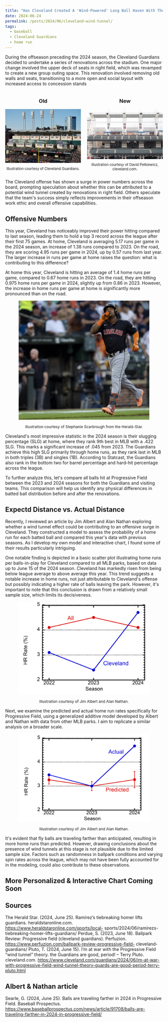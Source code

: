 ```yaml
---
title: "Has Cleveland Created A 'Wind-Powered' Long Ball Haven With Their Recent Stadium Renovations?"
date: 2024-06-24
permalink: /posts/2024/06/cleveland-wind-tunnel/
tags:
  - baseball
  - Cleveland Guardians
  - home run
---
```


During the offseason preceding the 2024 season, the Cleveland Guardians decided to undertake a series of renovations across the stadium. One major change involved the upper deck of seats in right field, which was revamped to create a new group outing space. This renovation involved removing old walls and seats, transitioning to a more open and social layout with increased access to concession stands

<div style="display: flex; justify-content: center;">
  <div style="flex: 1; max-width: 50%; margin-right: 10px;">
    <h3 style="text-align: center;">Old</h3>
    <img src="/images/oldright.png" style="width: 100%; height: auto; display: block;" alt="Illustration of old right field">
    <p style="text-align: center; font-size: 80%;">Illustration courtesy of Cleveland Guardians.</p>
  </div>
  <div style="flex: 1; max-width: 50%; margin-left: 10px;">
    <h3 style="text-align: center;">New</h3>
    <img src="/images/newright.png" style="width: 100%; height: auto; display: block;" alt="Illustration of new right field">
    <p style="text-align: center; font-size: 80%;">Illustration courtesy of David Petkiewicz, cleveland.com.</p>
  </div>
</div>

The Cleveland offense has shown a surge in power numbers across the board, prompting speculation about whether this can be attributed to a potential wind tunnel created by renovations in right field. Others speculate that the team's success simply reflects improvements in their offseason work ethic and overall offensive capabilities. 

Offensive Numbers 
------
This year, Cleveland has noticeably improved their power hitting compared to last season, leading them to hold a top 3 record across the league after their first 75 games. At home, Cleveland is averaging 5.17 runs per game in the 2024 season, an increase of 1.38 runs compared to 2023. On the road, they are scoring 4.95 runs per game in 2024, up by 0.57 runs from last year. The larger increase in runs per game at home raises the question: what is contributing to this difference?

At home this year, Cleveland is hitting an average of 1.4 home runs per game, compared to 0.67 home runs in 2023. On the road, they are hitting 0.975 home runs per game in 2024, slightly up from 0.86 in 2023. However, the increase in home runs per game at home is significantly more pronounced than on the road.

<div style="text-align:center;">
  <img src="/images/j_ram_hr.png" style="width:83%;" alt="Image of Jose Ramirez hitting a home run and celebrating.">
  <p style="text-align:center; font-size:85%;">Illustration courtesy of Stephanie Scarbrough from the Herald-Star.</p>
</div>

Cleveland's most impressive statistic in the 2024 season is their slugging percentage (SLG) at home, where they rank 9th best in MLB with a .422 SLG. This marks a significant increase of .045 from 2023. The Guardians achieve this high SLG primarily through home runs, as they rank last in MLB in both triples (3B) and singles (1B). According to Statcast, the Guardians also rank in the bottom two for barrel percentage and hard-hit percentage across the league.

To further analyze this, let's compare all balls hit at Progressive Field between the 2023 and 2024 seasons for both the Guardians and visiting teams. This comparison will help us identify any physical differences in batted ball distribution before and after the renovations.

Expectd Distance vs. Actual Distance
------
Recently, I reviewed an article by Jim Albert and Alan Nathan exploring whether a wind tunnel effect could be contributing to an offensive surge in Cleveland. They constructed a model to assess the probability of a home run for each batted ball and compared this year's data with previous seasons. As I develop my own model and interactive chart, I found some of their results particularly intriguing.

One notable finding is depicted in a basic scatter plot illustrating home runs per balls-in-play for Cleveland compared to all MLB parks, based on data up to June 15 of the 2024 season. Cleveland has markedly risen from being below league average to above average this year. This trend suggests a notable increase in home runs, not just attributable to Cleveland's offense but possibly indicating a higher rate of balls leaving the park. However, it's important to note that this conclusion is drawn from a relatively small sample size, which limits its decisiveness.

<div style="text-align:center;">
  <img src="/images/hr_rate_1.png" style="width:83%;" alt="Image of CLE Home Run Rate">
  <p style="text-align:center; font-size:85%;">Illustration courtesy of Jim Albert and Alan Nathan.</p>
</div>

Next, we examine the predicted and actual home run rates specifically for Progressive Field, using a generalized additive model developed by Albert and Nathan with data from other MLB parks. I aim to replicate a similar analysis on a broader scale.

<div style="text-align:center;">
  <img src="/images/hr_rate.png" style="width:83%;" alt="Image of CLE Home Run Rate">
  <p style="text-align:center; font-size:85%;">Illustration courtesy of Jim Albert and Alan Nathan.</p>
</div>

It's evident that fly balls are traveling farther than anticipated, resulting in more home runs than predicted. However, drawing conclusions about the presence of wind tunnels at this stage is not plausible due to the limited sample size. Factors such as randomness in ballpark conditions and varying spin rates across the league, which may not have been fully accounted for in the modeling, could also contribute to these observations.

More Personalized & Interactive Chart Coming Soon
------




Sources
------
The Herald Star. (2024, June 25). Ramírez’s tiebreaking homer lifts guardians. heraldstaronline.com. https://www.heraldstaronline.com/sports/local- 
    sports/2024/06/ramirezs-tiebreaking-homer-lifts-guardians/ 
Perdue, S. (2023, June 18). Ballpark Review: Progressive field (cleveland guardians). Perfuzion. https://www.perfuzion.com/ballpark-review-progressive-field- 
    cleveland-guardians/ 
Pluto, T. (2024, June 15). I’m at war with the Progressive Field “wind tunnel” theory. the Guardians are good, period! – Terry Pluto. cleveland.com. 
    https://www.cleveland.com/guardians/2024/06/im-at-war-with-progressive-field-wind-tunnel-theory-guards-are-good-period-terry-pluto.html 
    
Albert & Nathan article
--
Searle, G. (2024, June 25). Balls are traveling farther in 2024 in Progressive Field. Baseball Prospectus. 
    https://www.baseballprospectus.com/news/article/91708/balls-are-traveling-farther-in-2024-in-progressive-field/ 
